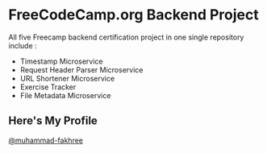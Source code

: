 
# FreeCodeCamp.org Backend Project

All five Freecamp backend certification project in one single repository include :



- Timestamp Microservice
- Request Header Parser Microservice
- URL Shortener Microservice
- Exercise Tracker
- File Metadata Microservice

## Here's My Profile

[@muhammad-fakhree](https://www.freecodecamp.org/Muhammad-Fakhree)

